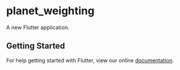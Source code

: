 # planet_weighting

A new Flutter application.

## Getting Started

For help getting started with Flutter, view our online
[documentation](https://flutter.io/).
